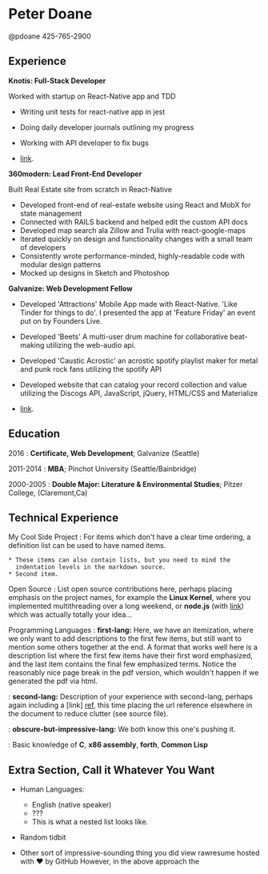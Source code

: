 Peter Doane
============
@pdoane
425-765-2900

Experience
----------

**Knotis: Full-Stack Developer**

Worked with startup on React-Native app and TDD


* Writing unit tests for react-native app in jest
* Doing daily developer journals outlining my progress
* Working with API developer to fix bugs

* [link](https://knotis.com/).

**360modern: Lead Front-End Developer**

Built Real Estate site from scratch in React-Native

* Developed front-end of real-estate website using React and MobX for state management
*	Connected with RAILS backend and helped edit the custom API docs
*	Developed map search ala Zillow and Trulia with react-google-maps
*	Iterated quickly on design and functionality changes with a small team of developers
*	Consistently wrote performance-minded, highly-readable code with modular design patterns
*	Mocked up designs in Sketch and Photoshop

**Galvanize: Web Development Fellow**

* Developed 'Attractions' Mobile App made with React-Native. 'Like Tinder for things to do'. I presented the app at 'Feature Friday' an event put on by Founders Live.
* Developed 'Beets' A multi-user drum machine for collaborative beat-making utilizing the web-audio api.
* Developed 'Caustic Acrostic' an acrostic spotify playlist maker for metal and punk rock fans utilizing the spotify API
* Developed website that can catalog your record collection and value utilizing the Discogs API, JavaScript, jQuery, HTML/CSS and Materialize

* [link](https://itunes.apple.com/us/app/attractions-quickly-find-things-to-do/id1262579888?mt=8).

Education
---------

2016
:   **Certificate, Web Development**; Galvanize (Seattle)

2011-2014
:   **MBA**; Pinchot University (Seattle/Bainbridge)

2000-2005
:  **Double Major: Literature & Environmental Studies**; Pitzer College, (Claremont,Ca)



Technical Experience
--------------------

My Cool Side Project
:   For items which don't have a clear time ordering, a definition
    list can be used to have named items.

    * These items can also contain lists, but you need to mind the
      indentation levels in the markdown source.
    * Second item.

Open Source
:   List open source contributions here, perhaps placing emphasis on
    the project names, for example the **Linux Kernel**, where you
    implemented multithreading over a long weekend, or **node.js**
    (with [link](http://nodejs.org)) which was actually totally
    your idea...

Programming Languages
:   **first-lang:** Here, we have an itemization, where we only want
    to add descriptions to the first few items, but still want to
    mention some others together at the end. A format that works well
    here is a description list where the first few items have their
    first word emphasized, and the last item contains the final few
    emphasized terms. Notice the reasonably nice page break in the pdf
    version, which wouldn't happen if we generated the pdf via html.

:   **second-lang:** Description of your experience with second-lang,
    perhaps again including a [link] [ref], this time placing the url
    reference elsewhere in the document to reduce clutter (see source
    file).

:   **obscure-but-impressive-lang:** We both know this one's pushing
    it.

:   Basic knowledge of **C**, **x86 assembly**, **forth**, **Common Lisp**

[ref]: https://github.com/githubuser/superlongprojectname

Extra Section, Call it Whatever You Want
----------------------------------------

* Human Languages:

     * English (native speaker)
     * ???
     * This is what a nested list looks like.

* Random tidbit

* Other sort of impressive-sounding thing you did
view rawresume hosted with ❤ by GitHub
However, in the above approach the
